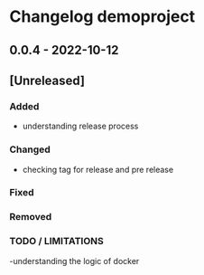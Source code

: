 # Changelog demoproject
[//]: <> (Latest version number for doxygen action)

## 0.0.4 - 2022-10-12 

## [Unreleased]
### Added 
- understanding release process

### Changed
-  checking tag for release and pre release

### Fixed
### Removed
### TODO / LIMITATIONS
-understanding the logic of docker
